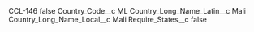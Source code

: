 <?xml version="1.0" encoding="UTF-8"?>
<CustomMetadata xmlns="http://soap.sforce.com/2006/04/metadata" xmlns:xsi="http://www.w3.org/2001/XMLSchema-instance" xmlns:xsd="http://www.w3.org/2001/XMLSchema">
    <label>CCL-146</label>
    <protected>false</protected>
    <values>
        <field>Country_Code__c</field>
        <value xsi:type="xsd:string">ML</value>
    </values>
    <values>
        <field>Country_Long_Name_Latin__c</field>
        <value xsi:type="xsd:string">Mali</value>
    </values>
    <values>
        <field>Country_Long_Name_Local__c</field>
        <value xsi:type="xsd:string">Mali</value>
    </values>
    <values>
        <field>Require_States__c</field>
        <value xsi:type="xsd:boolean">false</value>
    </values>
</CustomMetadata>
